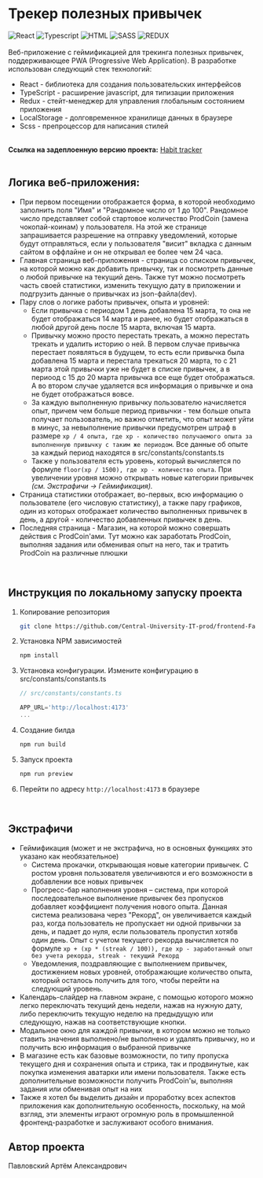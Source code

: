 # Трекер полезных привычек
 ![React](https://img.shields.io/badge/react-%2320232a.svg?style=for-the-badge&logo=react&logoColor=%2361DAFB)   ![Typescript](https://img.shields.io/badge/TypeScript-007ACC?style=for-the-badge&logo=typescript&logoColor=white)    ![HTML](https://img.shields.io/badge/HTML5-E34F26?style=for-the-badge&logo=html5&logoColor=white)    ![SASS](https://img.shields.io/badge/Sass-CC6699?style=for-the-badge&logo=sass&logoColor=white)     ![REDUX](https://img.shields.io/badge/Redux-593D88?style=for-the-badge&logo=redux&logoColor=white) 
<br /> <br />
Веб-приложение с геймификацией для трекинга полезных привычек, поддерживающее PWA (Progressive Web Application). В разработке использован следующий стек технологий:
- React - библиотека для создания пользовательских интерфейсов
- TypeScript - расширение javascript, для типизации приложения
- Redux - стейт-менеджер для управления глобальным состоянием приложения
- LocalStorage - долговременное хранилище данных в браузере
- Scss - препроцессор для написания стилей 
<br /> <br />

**Cсылка на задеплоенную версию проекта:** [Habit tracker](https://frontend-fax-web7.vercel.app)
<br /> <br />
## Логика веб-приложения: 
- При первом посещении отображается форма, в которой необходимо заполнить поля "Имя" и "Рандомное число от 1 до 100". Рандомное число представляет собой стартовое количество ProdCoin (замена чокопай-коинам) у пользователя. На этой же странице запрашивается разрешение на отправку уведомлений, которые будут отправляться, если у пользователя "висит" вкладка с данным сайтом в оффлайне и он не открывал ее более чем 24 часа.  
- Главная страница веб-приложения - страница со списком привычек, на которой можно как добавить привычку, так и посмотреть данные о любой привычке на текущий день. Также тут можно посмотреть часть своей статистики, изменить текущую дату в приложении и подгрузить данные о привычках из json-файла(dev).
- Пару слов о логике работы привычек, опыта и уровней:
   - Если привычка с периодом 1 день добавлена 15 марта, то она не будет отображаться 14 марта и ранее, но будет отображаться в любой другой день после 15 марта, включая 15 марта.
   - Привычку можно просто перестать трекать, а можно перестать трекать и удалить историю о ней. В первом случае привычка перестает появляться в будущем, то есть если привычка была добавлена 15 марта и перестала трекаться 20 марта, то с 21 марта этой привычки уже не будет в списке привычек, а в периоод с 15 до 20 марта привычка все еще будет отображаться. А во втором случае удаляется вся информация о привычке и она не будет отображаться вовсе. 
   - За каждую выполненную привычку пользователю начисляется опыт, причем чем больше период привычки - тем больше опыта получает пользователь, но важно отметить, что опыт может уйти в минус, за невыполнение привычки предусмотрен штраф в размере ```xp / 4 опыта, где xp - количество получаемого опыта за выполненную привычку с таким же периодом```. Все данные об опыте за каждый период находятся в src/constants/constants.ts
   - Также у пользователя есть уровень, который вычисляется по формуле ```floor(xp / 1500), где xp - количество опыта```. При увеличении уровня можно открывать новые категории привычек *(см. Экстрафичи -> Геймификация).*
 - Страница статистики отображает, во-первых, всю информацию о пользователе (его числовую статистику), а также пару графиков, один из которых отображает количество выполненных привычек в день, а другой - количество добавленных привычек в день.
 - Последняя страница - Магазин, на которой можно совершать действия с ProdCoin'ами. Тут можно как заработать ProdCoin, выполняя задания или обменивая опыт на него, так и тратить ProdCoin на различные плюшки
<br />

## Инструкция по локальному запуску проекта
1. Копирование репозитория
   ```sh
   git clone https://github.com/Central-University-IT-prod/frontend-FaxWeb7.git
   ```
2. Установка NPM зависимостей
   ```xml
   npm install 
   ```
3. Установка конфигурации. Измените конфигурацию в src/constants/constants.ts
    ```js
    // src/constants/constants.ts

    APP_URL='http://localhost:4173'
    ...
    ```
4. Создание билда
   ```js
   npm run build 
   ```
5. Запуск проекта
   ```js
   npm run preview 
   ```
6. Перейти по адресу ```http://localhost:4173``` в браузере
<br />

## Экстрафичи
- Геймификация (может и не экстрафича, но в основных функциях это указано как необязательное)
   - Система прокачки, открывающая новые категории привычек. С ростом уровня пользователя увеличивются и его возможности в добавлении все новых привычек
   - Прогресс-бар наполнения уровня – система, при которой последовательное выполнение привычек без пропусков добавляет коэффициент получения нового опыта. Данная система реализована через "Рекорд", он увеличивается каждый раз, когда пользователь не пропускает ни одной привычки за день, и падает до нуля, если пользователь пропустил хотябв один день. Опыт с учетом текущего рекорда вычисляется по формуле ```xp + (xp * (streak / 100)), где xp - заработанный опыт без учета рекорда, streak - текущий Рекорд```
   -  Уведомления, поздравляющие с выполнением привычек, достижением новых уровней, отображающие количество опыта, который осталось получить для того, чтобы перейти на следующий уровень.
- Календарь-слайдер на главном экране, с помощью которого можно легко переключать текущий день недели, нажав на нужную дату, либо переключить текущую неделю на предыдущую или следующую, нажав на соответствующие кнопки.
- Модальное окно для каждой привычки, в котором можно не только ставить значения выполнено/не выполнено и удалять привычку, но и получить всю информация о выбранной привычке
- В магазине есть как базовые возможности, по типу пропуска текущего дня и сохранения опыта и стрика, так и продвинутые, как покупка изменения аватарки или имени пользователя. Также есть дополнительные возможности получить ProdCoin'ы, выполняя задания или обменивая опыт на них
- Также я хотел бы выделить дизайн и проработку всех аспектов приложения как дополнительную особенность, поскольку, на мой взгляд, эти элементы играют огромную роль в промышленной фронтенд-разработке и заслуживают особого внимания.

## Автор проекта
Павловский Артём Александрович
